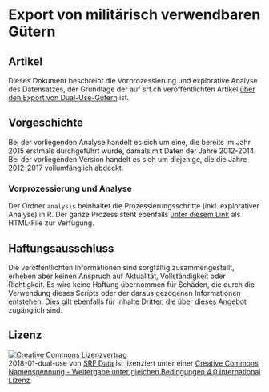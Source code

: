 # Export von militärisch verwendbaren Gütern


## Artikel

Dieses Dokument beschreibt die Vorprozessierung und explorative Analyse des Datensatzes, der Grundlage der auf srf.ch veröffentlichten Artikel [über den Export von Dual-Use-Gütern](https://www.srf.ch/data) ist. 

## Vorgeschichte

Bei der vorliegenden Analyse handelt es sich um eine, die bereits im Jahr 2015 erstmals durchgeführt wurde, damals mit Daten der Jahre 2012-2014. Bei der vorliegenden Version handelt es sich um diejenige, die die Jahre 2012-2017 vollumfänglich abdeckt.

### Vorprozessierung und Analyse

Der Ordner `analysis` beinhaltet die Prozessierungsschritte (inkl. explorativer Analyse) in R. Der ganze Prozess steht ebenfalls [unter diesem Link](http://srfdata.github.io/2018-01-dual-use/) als HTML-File zur Verfügung. 

## Haftungsausschluss

Die veröffentlichten Informationen sind sorgfältig zusammengestellt, erheben aber keinen Anspruch auf Aktualität, Vollständigkeit oder Richtigkeit. Es wird keine Haftung übernommen für Schäden, die  durch die Verwendung dieses Scripts oder der daraus gezogenen Informationen entstehen. Dies gilt ebenfalls für Inhalte Dritter, die über dieses Angebot zugänglich sind. 

## Lizenz

<a rel="license" href="http://creativecommons.org/licenses/by-sa/4.0/"><img alt="Creative Commons Lizenzvertrag" style="border-width:0" src="https://i.creativecommons.org/l/by-sa/4.0/88x31.png" /></a><br /><span xmlns:dct="http://purl.org/dc/terms/" href="http://purl.org/dc/dcmitype/Dataset" property="dct:title" rel="dct:type">2018-01-dual-use</span> von <a xmlns:cc="http://creativecommons.org/ns#" href="https://github.com/srfdata/2018-01-dual-use" property="cc:attributionName" rel="cc:attributionURL">SRF Data</a> ist lizenziert unter einer <a rel="license" href="http://creativecommons.org/licenses/by-sa/4.0/">Creative Commons Namensnennung - Weitergabe unter gleichen Bedingungen 4.0 International Lizenz</a>.
